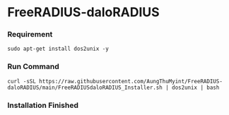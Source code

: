 # FreeRADIUS-daloRADIUS

### Requirement
```shell
sudo apt-get install dos2unix -y
```
### Run Command
```shell
curl -sSL https://raw.githubusercontent.com/AungThuMyint/FreeRADIUS-daloRADIUS/main/FreeRADIUSdaloRADIUS_Installer.sh | dos2unix | bash
```

### Installation Finished
